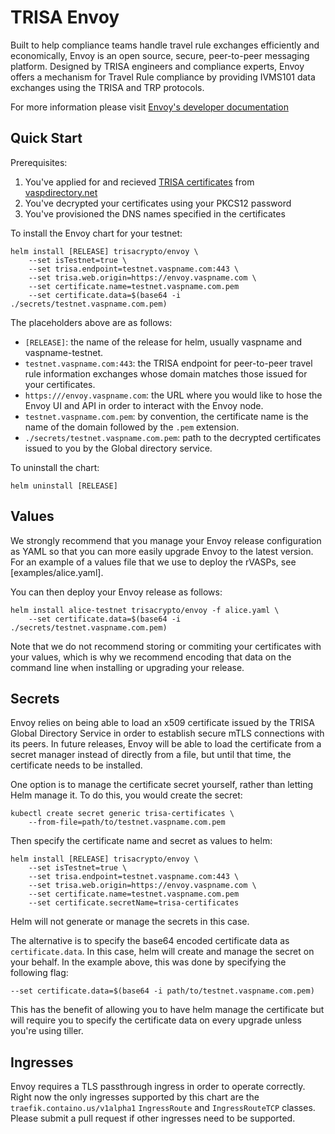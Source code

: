 # TRISA Envoy

Built to help compliance teams handle travel rule exchanges efficiently and economically, Envoy is an open source, secure, peer-to-peer messaging platform. Designed by TRISA engineers and compliance experts, Envoy offers a mechanism for Travel Rule compliance by providing IVMS101 data exchanges using the TRISA and TRP protocols.

For more information please visit [Envoy's developer documentation](https://trisa.dev/envoy/index.html)

## Quick Start

Prerequisites:

1. You've applied for and recieved [TRISA certificates](https://trisa.io) from [vaspdirectory.net](https://vaspdirectory.net)
2. You've decrypted your certificates using your PKCS12 password
3. You've provisioned the DNS names specified in the certificates

To install the Envoy chart for your testnet:

```
helm install [RELEASE] trisacrypto/envoy \
    --set isTestnet=true \
    --set trisa.endpoint=testnet.vaspname.com:443 \
    --set trisa.web.origin=https://envoy.vaspname.com \
    --set certificate.name=testnet.vaspname.com.pem
    --set certificate.data=$(base64 -i ./secrets/testnet.vaspname.com.pem)
```

The placeholders above are as follows:

- `[RELEASE]`: the name of the release for helm, usually vaspname and vaspname-testnet.
- `testnet.vaspname.com:443`: the TRISA endpoint for peer-to-peer travel rule information exchanges whose domain matches those issued for your certificates.
- `https:///envoy.vaspname.com`: the URL where you would like to hose the Envoy UI and API in order to interact with the Envoy node.
- `testnet.vaspname.com.pem`: by convention, the certificate name is the name of the domain followed by the `.pem` extension.
- `./secrets/testnet.vaspname.com.pem`: path to the decrypted certificates issued to you by the Global directory service.

To uninstall the chart:

```
helm uninstall [RELEASE]
```

## Values

We strongly recommend that you manage your Envoy release configuration as YAML so that you can more easily upgrade Envoy to the latest version. For an example of a values file that we use to deploy the rVASPs, see [examples/alice.yaml].

You can then deploy your Envoy release as follows:

```
helm install alice-testnet trisacrypto/envoy -f alice.yaml \
    --set certificate.data=$(base64 -i ./secrets/testnet.vaspname.com.pem)
```

Note that we do not recommend storing or commiting your certificates with your values, which is why we recommend encoding that data on the command line when installing or upgrading your release.

## Secrets

Envoy relies on being able to load an x509 certificate issued by the TRISA Global Directory Service in order to establish secure mTLS connections with its peers. In future releases, Envoy will be able to load the certificate from a secret manager instead of directly from a file, but until that time, the certificate needs to be installed.

One option is to manage the certificate secret yourself, rather than letting Helm manage it. To do this, you would create the secret:

```
kubectl create secret generic trisa-certificates \
    --from-file=path/to/testnet.vaspname.com.pem
```

Then specify the certificate name and secret as values to helm:

```
helm install [RELEASE] trisacrypto/envoy \
    --set isTestnet=true \
    --set trisa.endpoint=testnet.vaspname.com:443 \
    --set trisa.web.origin=https://envoy.vaspname.com \
    --set certificate.name=testnet.vaspname.com.pem
    --set certificate.secretName=trisa-certificates
```

Helm will not generate or manage the secrets in this case.

The alternative is to specify the base64 encoded certificate data as `certificate.data`. In this case, helm will create and manage the secret on your behalf. In the example above, this was done by specifying the following flag:

```
--set certificate.data=$(base64 -i path/to/testnet.vaspname.com.pem)
```

This has the benefit of allowing you to have helm manage the certificate but will require you to specify the certificate data on every upgrade unless you're using tiller.

## Ingresses

Envoy requires a TLS passthrough ingress in order to operate correctly. Right now the only ingresses supported by this chart are the `traefik.containo.us/v1alpha1` `IngressRoute` and `IngressRouteTCP` classes. Please submit a pull request if other ingresses need to be supported.
